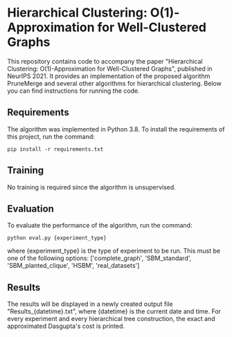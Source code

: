 # Hierarchical Clustering: O(1)-Approximation for Well-Clustered Graphs
This repository contains code to accompany the paper "Hierarchical Clustering: O(1)-Approximation for Well-Clustered Graphs", 
published in NeurIPS 2021. It provides an implementation of the proposed algorithm PruneMerge and several other algorithms
for hierarchical clustering. Below you can find instructions for running the code.

## Requirements
The algorithm was implemented in Python 3.8.
To install the requirements of this project, run the command:
```setup
pip install -r requirements.txt
```

## Training
No training is required since the algorithm is unsupervised.


## Evaluation
To evaluate the performance of the algorithm, run the command:
```eval
python eval.py {experiment_type}
```

where {experiment_type} is the type of experiment to be run. This must be one of the following options:
['complete_graph', 'SBM_standard', 'SBM_planted_clique', 'HSBM', 'real_datasets'] 

## Results
The results will be displayed in a newly created output file "Results_{datetime}.txt", where {datetime} is the current
date and time. For every experiment and every hierarchical tree construction, 
the exact and approximated Dasgupta's cost is printed.
